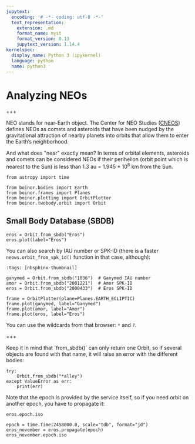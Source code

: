 ```yaml
---
jupytext:
  encoding: '# -*- coding: utf-8 -*-'
  text_representation:
    extension: .md
    format_name: myst
    format_version: 0.13
    jupytext_version: 1.14.4
kernelspec:
  display_name: Python 3 (ipykernel)
  language: python
  name: python3
---
```


# Analyzing NEOs

+++

NEO stands for near-Earth object. The Center for NEO Studies ([CNEOS](http://cneos.jpl.nasa.gov/)) defines NEOs as comets and asteroids that have been nudged by the gravitational attraction of nearby planets into orbits that allow them to enter the Earth’s neighborhood.

And what does "near" exactly mean? In terms of orbital elements, asteroids and comets can be considered NEOs if their perihelion (orbit point which is nearest to the Sun) is less than 1.3 au = 1.945 * 10<sup>8</sup> km from the Sun.

```{code-cell} ipython3
from astropy import time

from boinor.bodies import Earth
from boinor.frames import Planes
from boinor.plotting import OrbitPlotter
from boinor.twobody.orbit import Orbit
```

## Small Body Database (SBDB)

```{code-cell} ipython3
eros = Orbit.from_sbdb("Eros")
eros.plot(label="Eros")
```

You can also search by IAU number or SPK-ID (there is a faster `neows.orbit_from_spk_id()` function in that case, although):

```{code-cell} ipython3
:tags: [nbsphinx-thumbnail]

ganymed = Orbit.from_sbdb("1036")  # Ganymed IAU number
amor = Orbit.from_sbdb("2001221")  # Amor SPK-ID
eros = Orbit.from_sbdb("2000433")  # Eros SPK-ID

frame = OrbitPlotter(plane=Planes.EARTH_ECLIPTIC)
frame.plot(ganymed, label="Ganymed")
frame.plot(amor, label="Amor")
frame.plot(eros, label="Eros")
```

You can use the wildcards from that browser: `*` and `?`.

+++

<div class="alert alert-info">Keep it in mind that `from_sbdb()` can only return one Orbit, so if several objects are found with that name, it will raise an error with the different bodies:</div>

```{code-cell} ipython3
try:
    Orbit.from_sbdb("*alley")
except ValueError as err:
    print(err)
```

<div class="alert alert-info">Note that the epoch is provided by the service itself, so if you need orbit on another epoch, you have to propagate it:</div>

```{code-cell} ipython3
eros.epoch.iso
```

```{code-cell} ipython3
epoch = time.Time(2458000.0, scale="tdb", format="jd")
eros_november = eros.propagate(epoch)
eros_november.epoch.iso
```
